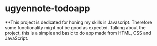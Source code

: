 # ugyennote-todoapp
**This project is dedicated for honing my skills in Javascript. Therefore some functionality might not be good as expected. Talking about the project, this is a simple and basic to do app made from HTML, CSS and JavaScript.
